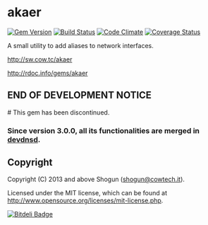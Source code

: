 # akaer 

[![Gem Version](https://badge.fury.io/rb/akaer.png)](http://badge.fury.io/rb/akaer)
[![Build Status](https://secure.travis-ci.org/ShogunPanda/akaer.png?branch=master)](http://travis-ci.org/ShogunPanda/akaer)
[![Code Climate](https://codeclimate.com/github/ShogunPanda/akaer.png)](https://codeclimate.com/github/ShogunPanda/akaer)
[![Coverage Status](https://coveralls.io/repos/ShogunPanda/akaer/badge.png)](https://coveralls.io/r/ShogunPanda/akaer)

A small utility to add aliases to network interfaces.

http://sw.cow.tc/akaer

http://rdoc.info/gems/akaer

## END OF DEVELOPMENT NOTICE

# This gem has been discontinued.

### Since version 3.0.0, all its functionalities are merged in [devdnsd](http://sw.cow.tc/devdnsd).

## Copyright

Copyright (C) 2013 and above Shogun (shogun@cowtech.it).

Licensed under the MIT license, which can be found at http://www.opensource.org/licenses/mit-license.php.


[![Bitdeli Badge](https://d2weczhvl823v0.cloudfront.net/ShogunPanda/akaer/trend.png)](https://bitdeli.com/free "Bitdeli Badge")

